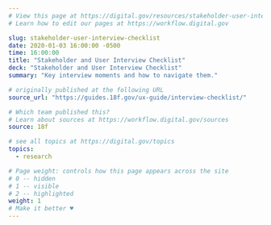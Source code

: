 ```yaml
---
# View this page at https://digital.gov/resources/stakeholder-user-interview-checklist
# Learn how to edit our pages at https://workflow.digital.gov

slug: stakeholder-user-interview-checklist
date: 2020-01-03 16:00:00 -0500
time: 16:00:00
title: "Stakeholder and User Interview Checklist"
deck: "Stakeholder and User Interview Checklist"
summary: "Key interview moments and how to navigate them."

# originally published at the following URL
source_url: "https://guides.18f.gov/ux-guide/interview-checklist/"

# Which team published this?
# Learn about sources at https://workflow.digital.gov/sources
source: 18f

# see all topics at https://digital.gov/topics
topics:
  - research

# Page weight: controls how this page appears across the site
# 0 -- hidden
# 1 -- visible
# 2 -- highlighted
weight: 1
# Make it better ♥
---
```

